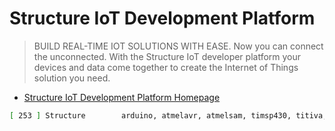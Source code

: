 Structure IoT Development Platform
==

> BUILD REAL-TIME IOT SOLUTIONS WITH EASE. Now you can connect the unconnected. With the Structure IoT developer platform your devices and data come together to create the Internet of Things solution you need.

- [Structure IoT Development Platform Homepage](https://www.getstructure.io/)

```sh
[ 253 ] Structure        arduino, atmelavr, atmelsam, timsp430, titiva, teensy, freescalekinetis, ststm32, nordicnrf51, nxplpc, espressif, siliconlabsefm32, linux_arm, native "Structure": Arduino SDK for connecting embedded devices to the Structure IoT developer platform
```


